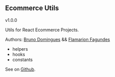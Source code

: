 ## Ecommerce Utils

v1.0.0

Utils for React Ecommerce Projects.

Authors: [Bruno Domingues](https://www.linkedin.com/in/bruno-domingues-da-silva/) && [Flamarion Fagundes](https://www.linkedin.com/in/flamarion-fagundes-pinto-0b037b210/)

- helpers
- hooks
- constants

See on [Github](https://github.com/brunood07/ecommerce-utils).
